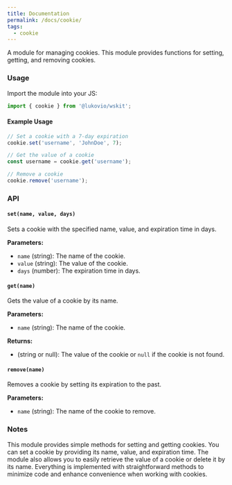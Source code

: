 ```yaml
---
title: Documentation
permalink: /docs/cookie/
tags: 
  - cookie
---
```

A module for managing cookies. This module provides functions for setting, getting, and removing cookies.

### Usage 
Import the module into your JS:
```javascript
import { cookie } from '@lukovio/wskit';
```

#### Example Usage
```javascript
// Set a cookie with a 7-day expiration
cookie.set('username', 'JohnDoe', 7);

// Get the value of a cookie
const username = cookie.get('username');

// Remove a cookie
cookie.remove('username');
```
### API

#### `set(name, value, days)`

Sets a cookie with the specified name, value, and expiration time in days.

**Parameters:**
- `name` (string): The name of the cookie.
- `value` (string): The value of the cookie.
- `days` (number): The expiration time in days.

#### `get(name)`

Gets the value of a cookie by its name.

**Parameters:**
- `name` (string): The name of the cookie.

**Returns:**
- (string or null): The value of the cookie or `null` if the cookie is not found.

#### `remove(name)`

Removes a cookie by setting its expiration to the past.

**Parameters:**
- `name` (string): The name of the cookie to remove.

### Notes

This module provides simple methods for setting and getting cookies. You can set a cookie by providing its name, value, and expiration time. The module also allows you to easily retrieve the value of a cookie or delete it by its name. Everything is implemented with straightforward methods to minimize code and enhance convenience when working with cookies.
